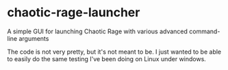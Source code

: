 # chaotic-rage-launcher
A simple GUI for launching Chaotic Rage with various advanced command-line arguments

The code is not very pretty, but it's not meant to be. I just wanted to be able to
easily do the same testing I've been doing on Linux under windows.
